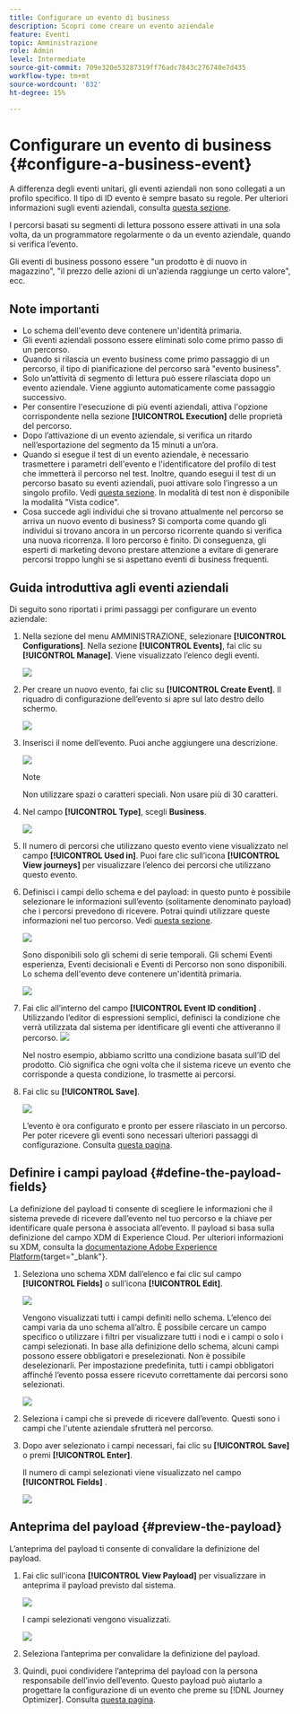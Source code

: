 ```yaml
---
title: Configurare un evento di business
description: Scopri come creare un evento aziendale
feature: Eventi
topic: Amministrazione
role: Admin
level: Intermediate
source-git-commit: 709e320e53287319ff76adc7843c276740e7d435
workflow-type: tm+mt
source-wordcount: '832'
ht-degree: 15%

---
```


# Configurare un evento di business {#configure-a-business-event}

A differenza degli eventi unitari, gli eventi aziendali non sono collegati a un profilo specifico. Il tipo di ID evento è sempre basato su regole. Per ulteriori informazioni sugli eventi aziendali, consulta [questa sezione](../event/about-events.md).

I percorsi basati su segmenti di lettura possono essere attivati in una sola volta, da un programmatore regolarmente o da un evento aziendale, quando si verifica l’evento.

Gli eventi di business possono essere &quot;un prodotto è di nuovo in magazzino&quot;, &quot;il prezzo delle azioni di un&#39;azienda raggiunge un certo valore&quot;, ecc.

## Note importanti

* Lo schema dell&#39;evento deve contenere un&#39;identità primaria.
* Gli eventi aziendali possono essere eliminati solo come primo passo di un percorso.
* Quando si rilascia un evento business come primo passaggio di un percorso, il tipo di pianificazione del percorso sarà &quot;evento business&quot;.
* Solo un’attività di segmento di lettura può essere rilasciata dopo un evento aziendale. Viene aggiunto automaticamente come passaggio successivo.
* Per consentire l&#39;esecuzione di più eventi aziendali, attiva l&#39;opzione corrispondente nella sezione **[!UICONTROL Execution]** delle proprietà del percorso.
* Dopo l’attivazione di un evento aziendale, si verifica un ritardo nell’esportazione del segmento da 15 minuti a un’ora.
* Quando si esegue il test di un evento aziendale, è necessario trasmettere i parametri dell&#39;evento e l&#39;identificatore del profilo di test che immetterà il percorso nel test. Inoltre, quando esegui il test di un percorso basato su eventi aziendali, puoi attivare solo l’ingresso a un singolo profilo. Vedi [questa sezione](../building-journeys/testing-the-journey.md#test-business). In modalità di test non è disponibile la modalità &quot;Vista codice&quot;.
* Cosa succede agli individui che si trovano attualmente nel percorso se arriva un nuovo evento di business? Si comporta come quando gli individui si trovano ancora in un percorso ricorrente quando si verifica una nuova ricorrenza. Il loro percorso è finito. Di conseguenza, gli esperti di marketing devono prestare attenzione a evitare di generare percorsi troppo lunghi se si aspettano eventi di business frequenti.

## Guida introduttiva agli eventi aziendali

Di seguito sono riportati i primi passaggi per configurare un evento aziendale:

1. Nella sezione del menu AMMINISTRAZIONE, selezionare **[!UICONTROL Configurations]**. Nella sezione **[!UICONTROL Events]**, fai clic su **[!UICONTROL Manage]**. Viene visualizzato l’elenco degli eventi.

   ![](../assets/jo-event1.png)

1. Per creare un nuovo evento, fai clic su **[!UICONTROL Create Event]**. Il riquadro di configurazione dell’evento si apre sul lato destro dello schermo.

   ![](../assets/jo-event2.png)

1. Inserisci il nome dell’evento. Puoi anche aggiungere una descrizione.

   ![](../assets/jo-event3-business.png)

   >[!NOTE]
   >
   >Non utilizzare spazi o caratteri speciali. Non usare più di 30 caratteri.

1. Nel campo **[!UICONTROL Type]**, scegli **Business**.

   ![](../assets/jo-event3bis-business.png)

1. Il numero di percorsi che utilizzano questo evento viene visualizzato nel campo **[!UICONTROL Used in]**. Puoi fare clic sull’icona **[!UICONTROL View journeys]** per visualizzare l’elenco dei percorsi che utilizzano questo evento.

1. Definisci i campi dello schema e del payload: in questo punto è possibile selezionare le informazioni sull’evento (solitamente denominato payload) che i percorsi prevedono di ricevere. Potrai quindi utilizzare queste informazioni nel tuo percorso. Vedi [questa sezione](../event/about-creating-business.md#define-the-payload-fields).

   ![](../assets/jo-event5-business.png)

   Sono disponibili solo gli schemi di serie temporali. Gli schemi Eventi esperienza, Eventi decisionali e Eventi di Percorso non sono disponibili. Lo schema dell&#39;evento deve contenere un&#39;identità primaria.

   ![](../assets/test-profiles-4.png)

1. Fai clic all’interno del campo **[!UICONTROL Event ID condition]** . Utilizzando l’editor di espressioni semplici, definisci la condizione che verrà utilizzata dal sistema per identificare gli eventi che attiveranno il percorso.
   ![](../assets/jo-event6-business.png)

   Nel nostro esempio, abbiamo scritto una condizione basata sull’ID del prodotto. Ciò significa che ogni volta che il sistema riceve un evento che corrisponde a questa condizione, lo trasmette ai percorsi.

1. Fai clic su **[!UICONTROL Save]**.

   ![](../assets/journey7-business.png)

   L’evento è ora configurato e pronto per essere rilasciato in un percorso. Per poter ricevere gli eventi sono necessari ulteriori passaggi di configurazione. Consulta [questa pagina](../event/additional-steps-to-send-events-to-journey-orchestration.md).

## Definire i campi payload {#define-the-payload-fields}

La definizione del payload ti consente di scegliere le informazioni che il sistema prevede di ricevere dall’evento nel tuo percorso e la chiave per identificare quale persona è associata all’evento. Il payload si basa sulla definizione del campo XDM di Experience Cloud. Per ulteriori informazioni su XDM, consulta la [documentazione Adobe Experience Platform](https://experienceleague.adobe.com/docs/experience-platform/xdm/home.html?lang=it){target=&quot;_blank&quot;}.

1. Seleziona uno schema XDM dall’elenco e fai clic sul campo **[!UICONTROL Fields]** o sull’icona **[!UICONTROL Edit]**.

   ![](../assets/journey8-business.png)

   Vengono visualizzati tutti i campi definiti nello schema. L’elenco dei campi varia da uno schema all’altro. È possibile cercare un campo specifico o utilizzare i filtri per visualizzare tutti i nodi e i campi o solo i campi selezionati. In base alla definizione dello schema, alcuni campi possono essere obbligatori e preselezionati. Non è possibile deselezionarli. Per impostazione predefinita, tutti i campi obbligatori affinché l’evento possa essere ricevuto correttamente dai percorsi sono selezionati.

   ![](../assets/journey9-business.png)

1. Seleziona i campi che si prevede di ricevere dall’evento. Questi sono i campi che l&#39;utente aziendale sfrutterà nel percorso.

1. Dopo aver selezionato i campi necessari, fai clic su **[!UICONTROL Save]** o premi **[!UICONTROL Enter]**.

   Il numero di campi selezionati viene visualizzato nel campo **[!UICONTROL Fields]** .

   ![](../assets/journey12-business.png)

## Anteprima del payload {#preview-the-payload}

L’anteprima del payload ti consente di convalidare la definizione del payload.

1. Fai clic sull&#39;icona **[!UICONTROL View Payload]** per visualizzare in anteprima il payload previsto dal sistema.

   ![](../assets/journey13-business.png)

   I campi selezionati vengono visualizzati.

   ![](../assets/journey14-business.png)

1. Seleziona l’anteprima per convalidare la definizione del payload.

1. Quindi, puoi condividere l’anteprima del payload con la persona responsabile dell’invio dell’evento. Questo payload può aiutarlo a progettare la configurazione di un evento che preme su [!DNL Journey Optimizer]. Consulta [questa pagina](../event/additional-steps-to-send-events-to-journey-orchestration.md).
